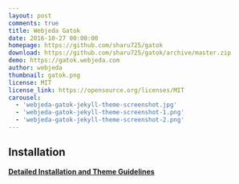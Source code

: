 ```yaml
---
layout: post
comments: true
title: Webjeda Gatok
date: 2016-10-27 00:00:00
homepage: https://github.com/sharu725/gatok
download: https://github.com/sharu725/gatok/archive/master.zip
demo: https://gatok.webjeda.com
author: webjeda
thumbnail: gatok.png
license: MIT
license_link: https://opensource.org/licenses/MIT
carousel:
  - 'webjeda-gatok-jekyll-theme-screenshot.jpg'
  - 'webjeda-gatok-jekyll-theme-screenshot-1.png'
  - 'webjeda-gatok-jekyll-theme-screenshot-2.png'
---
```


## Installation

[**Detailed Installation and Theme Guidelines**](https://blog.webjeda.com/jekyll-themes/gatok/)
